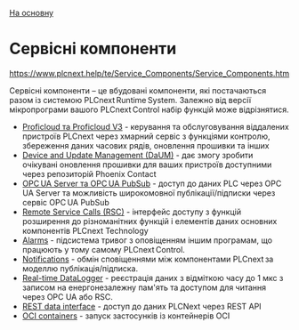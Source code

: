 [На основну](../README.md)

# Сервісні компоненти 

https://www.plcnext.help/te/Service_Components/Service_Components.htm

Сервісні компоненти – це вбудовані компоненти, які постачаються разом із системою PLCnext Runtime System. Залежно від версії мікропрограми вашого PLCnext Control набір функцій може відрізнятися.

- [Proficloud та Proficloud V3](proficloud/README.md) -  керування та обслуговування віддалених пристроїв PLCnext через хмарний сервіс з функціями контролю, збереження даних часових рядів, оновлення прошивки та інших
- [Device and Update Management (DaUM)](daum/README.md) - дає змогу зробити очікувані оновлення прошивки для ваших пристроїв доступними через репозиторій Phoenix Contact
- [OPC UA Server та OPC UA PubSub](opcua/README.md) - доступ до даних PLC через OPC UA Server та можливість широкомовної публікації/підписки через сервіс OPC UA PubSub
- [Remote Service Calls (RSC)](rsc/README.md) - інтерфейс доступу з функцій розширення до різноманітних функцій і елементів даних основних компонентів PLCnext Technology 
- [Alarms](alarms/README.md) - підсистема тривог з оповіщенням іншим програмам, що працюють у тому самому PLCnext Control.
- [Notifications](notfy/README.md) - обмін сповіщеннями між компонентами PLCnext за моделлю публікація/підписка. 
- [Real-time DataLogger](rtdatalog/README.md) - реєстрація даних з відміткою часу до 1 мкс з записом на енергонезалежну пам'ять та доступом для читання через OPC UA або RSC.
- [REST data interface](rest/README.md) - доступ до даних PLCNext через REST API
- [OCI containers](ocicont/README.md) - запуск застосунків із контейнерів OCI

